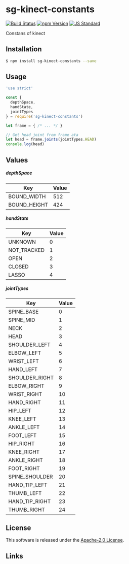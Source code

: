 sg-kinect-constants
==========

<!---
This file is generated by ape-tmpl. Do not update manually.
--->

<!-- Badge Start -->
<a name="badges"></a>

[![Build Status][bd_travis_shield_url]][bd_travis_url]
[![npm Version][bd_npm_shield_url]][bd_npm_url]
[![JS Standard][bd_standard_shield_url]][bd_standard_url]

[bd_repo_url]: https://github.com/realglobe-Inc/sg-kinect-constants
[bd_travis_url]: http://travis-ci.org/realglobe-Inc/sg-kinect-constants
[bd_travis_shield_url]: http://img.shields.io/travis/realglobe-Inc/sg-kinect-constants.svg?style=flat
[bd_travis_com_url]: http://travis-ci.com/realglobe-Inc/sg-kinect-constants
[bd_travis_com_shield_url]: https://api.travis-ci.com/realglobe-Inc/sg-kinect-constants.svg?token=
[bd_license_url]: https://github.com/realglobe-Inc/sg-kinect-constants/blob/master/LICENSE
[bd_codeclimate_url]: http://codeclimate.com/github/realglobe-Inc/sg-kinect-constants
[bd_codeclimate_shield_url]: http://img.shields.io/codeclimate/github/realglobe-Inc/sg-kinect-constants.svg?style=flat
[bd_codeclimate_coverage_shield_url]: http://img.shields.io/codeclimate/coverage/github/realglobe-Inc/sg-kinect-constants.svg?style=flat
[bd_gemnasium_url]: https://gemnasium.com/realglobe-Inc/sg-kinect-constants
[bd_gemnasium_shield_url]: https://gemnasium.com/realglobe-Inc/sg-kinect-constants.svg
[bd_npm_url]: http://www.npmjs.org/package/sg-kinect-constants
[bd_npm_shield_url]: http://img.shields.io/npm/v/sg-kinect-constants.svg?style=flat
[bd_standard_url]: http://standardjs.com/
[bd_standard_shield_url]: https://img.shields.io/badge/code%20style-standard-brightgreen.svg

<!-- Badge End -->


<!-- Description Start -->
<a name="description"></a>

Constans of kinect

<!-- Description End -->


<!-- Overview Start -->
<a name="overview"></a>



<!-- Overview End -->


<!-- Sections Start -->
<a name="sections"></a>

<!-- Section from "doc/guides/01.Installation.md.hbs" Start -->

<a name="section-doc-guides-01-installation-md"></a>

Installation
-----

```bash
$ npm install sg-kinect-constants --save
```


<!-- Section from "doc/guides/01.Installation.md.hbs" End -->

<!-- Section from "doc/guides/02.Usage.md.hbs" Start -->

<a name="section-doc-guides-02-usage-md"></a>

Usage
---------

```javascript
'use strict'

const {
  depthSpace,
  handState,
  jointTypes
} = require('sg-kinect-constants')

let frame = { /* ... */ }

// Get head joint from frame ata
let head = frame.joints(jointTypes.HEAD)
console.log(head)

```


<!-- Section from "doc/guides/02.Usage.md.hbs" End -->

<!-- Section from "doc/guides/03.Values.md.hbs" Start -->

<a name="section-doc-guides-03-values-md"></a>

Values
------

##### depthSpace

| Key | Value |
| --- | ---- |
| BOUND_WIDTH | 512 |
| BOUND_HEIGHT | 424 |


##### handState

| Key | Value |
| --- | ---- |
| UNKNOWN | 0 |
| NOT_TRACKED | 1 |
| OPEN | 2 |
| CLOSED | 3 |
| LASSO | 4 |


##### jointTypes

| Key | Value |
| --- | ---- |
| SPINE_BASE | 0 |
| SPINE_MID | 1 |
| NECK | 2 |
| HEAD | 3 |
| SHOULDER_LEFT | 4 |
| ELBOW_LEFT | 5 |
| WRIST_LEFT | 6 |
| HAND_LEFT | 7 |
| SHOULDER_RIGHT | 8 |
| ELBOW_RIGHT | 9 |
| WRIST_RIGHT | 10 |
| HAND_RIGHT | 11 |
| HIP_LEFT | 12 |
| KNEE_LEFT | 13 |
| ANKLE_LEFT | 14 |
| FOOT_LEFT | 15 |
| HIP_RIGHT | 16 |
| KNEE_RIGHT | 17 |
| ANKLE_RIGHT | 18 |
| FOOT_RIGHT | 19 |
| SPINE_SHOULDER | 20 |
| HAND_TIP_LEFT | 21 |
| THUMB_LEFT | 22 |
| HAND_TIP_RIGHT | 23 |
| THUMB_RIGHT | 24 |




<!-- Section from "doc/guides/03.Values.md.hbs" End -->


<!-- Sections Start -->


<!-- LICENSE Start -->
<a name="license"></a>

License
-------
This software is released under the [Apache-2.0 License](https://github.com/realglobe-Inc/sg-kinect-constants/blob/master/LICENSE).

<!-- LICENSE End -->


<!-- Links Start -->
<a name="links"></a>

Links
------



<!-- Links End -->

